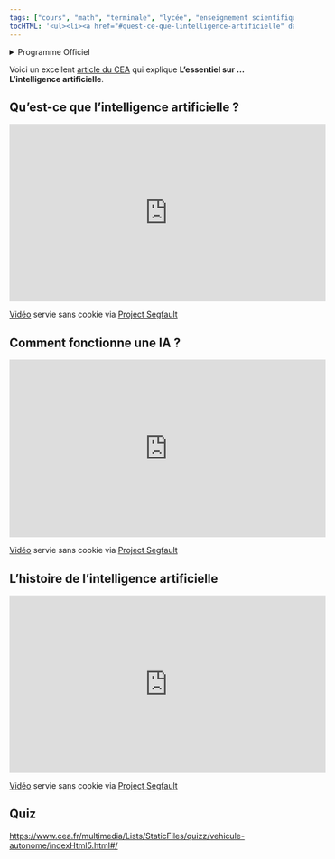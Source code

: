 ```yaml
---
tags: ["cours", "math", "terminale", "lycée", "enseignement scientifique"]
tocHTML: '<ul><li><a href="#quest-ce-que-lintelligence-artificielle" data-localhref="true">Qu’est-ce que l’intelligence artificielle ?</a></li><li><a href="#comment-fonctionne-une-ia" data-localhref="true">Comment fonctionne une IA ?</a></li><li><a href="#lhistoire-de-lintelligence-artificielle" data-localhref="true">L’histoire de l’intelligence artificielle</a></li><li><a href="#quiz" data-localhref="true">Quiz</a></li></ul>'
---
```






<details class="programme"><summary>Programme Officiel</summary>
<table class="table table-bordered table-hover">
<thead class="table-warning">
<tr class="header">
<th><div class="highlight"><pre><span></span>               **Savoirs**
</pre></div>
</th>
<th><div class="highlight"><pre><span></span>        **Savoir-faire**
</pre></div>
</th>
</tr>
</thead>
<tbody>
<tr class="odd">
<td>Jusqu’au début du XXe siècle, les machines traitant l’information sont limitées à une ou quelques tâches prédéterminées (tisser grâce à un ruban ou des cartes perforées, trier un jeu de carte perforées, séparer des cartes selon un critère, sommer des valeurs indiquées sur ces cartes, …). Turing a été le premier à proposer le concept de machine universelle qui a été matérialisé dix ans plus tard avec les premiers ordinateurs. Ceux-ci sont constitués a minima d’un processeur et d’une mémoire vive.</td>
<td><p>Analyser des documents historiques relatifs au traitement de l’information et à son automatisation.</p>
<p>Recenser les différentes situations de la vie courante où sont utilisés les ordinateurs, identifier lesquels sont programmables et par qui (thermostat d’ambiance, smartphone, box internet, ordinateur de bord d’une voiture…).</p></td>
</tr>
<tr class="even">
<td>Un ordinateur peut manipuler des données de natures diverses une fois qu’elles ont été numérisées : textes, images, sons. Les programmes sont également des données : ils peuvent être stockés, transportés, et traités par des ordinateurs. En particulier, un programme écrit dans un langage de programmation de haut niveau (Python, Scratch…) peut être traduit en instructions spécifiques à chaque type de processeur.</td>
<td><p>Savoir distinguer les fichiers exécutables des autres fichiers sous un système d’exploitation donné.</p>
<p>Connaître l’ordre de grandeur de la taille d’un fichier image, son, vidéo.</p>
<p>Savoir calculer la taille en octets d’une page de texte (en ASCII et non compressé).</p></td>
</tr>
<tr class="odd">
<td>Un programme peut comporter jusqu’à plusieurs centaines de millions de lignes de code, ce qui rend très probable la présence d’erreurs appelées bogues (ou bugs). Ces erreurs peuvent conduire un programme à avoir un comportement inattendu et entraîner des conséquences graves.</td>
<td><p>Étant donné un programme très simple, proposer des jeux de données d’entrée permettant d’en tester toutes les lignes.</p>
<p>Corriger un algorithme ou un programme bogué simple.</p></td>
</tr>
<tr class="even">
<td><p>Le terme « intelligence artificielle » (IA) recouvre un ensemble de théories et de techniques qui traite de problèmes dont la résolution fait appel à l’intelligence humaine.</p>
<p>L’apprentissage machine (ou « apprentissage automatique ») utilise des programmes capables de s’entraîner à partir de données. Il exploite des méthodes mathématiques qui, à partir du repérage de tendances (corrélations, similarités) sur de très grandes quantités de données (big data), permet de faire des prédictions ou de prendre des décisions sur d’autres données.</p>
<p>La qualité et la représentativité des données d’entraînement sont essentielles pour la qualité des résultats. Les biais dans les données peuvent se retrouver amplifiés dans les résultats.</p></td>
<td><p>Analyser des documents relatifs à une application de l’intelligence artificielle.</p>
<p>Utiliser une courbe de tendance (encore appelée courbe de régression) pour estimer une valeur inconnue à partir de données d’entraînement.</p>
<p>Analyser un exemple d’utilisation de l’intelligence artificielle : identifier la source des données utilisées et les corrélations exploitées.</p>
<p>Sur des exemples réels, reconnaître les possibles biais dans les données, les limites de la représentativité.</p>
<p>Expliquer pourquoi certains usages de l’IA peuvent poser des problèmes éthiques.</p></td>
</tr>
<tr class="odd">
<td>L’inférence bayésienne est une méthode de calcul de probabilités de causes à partir des probabilités de leurs effets. Elle est utilisée en apprentissage automatique pour modéliser des relations au sein de systèmes complexes, notamment en vue de prononcer un diagnostic (médical, industriel, détection de spam…). Cela permet de détecter une anomalie à partir d’un test imparfait.</td>
<td>À partir de données, par exemple issues d’un diagnostic médical fondé sur un test, produire un tableau de contingence afin de calculer des fréquences de faux positifs, faux négatifs, vrais positifs, vrais négatifs. En déduire le nombre de personnes malades suivant leur résultat au test.</td>
</tr>
</tbody>
</table>
<a class="lien-programme" href="../programme/">Lien vers le programme complet</a></details>

<p>Voici un excellent <a href="https://www.cea.fr/comprendre/Pages/nouvelles-technologies/essentiel-sur-intelligence-artificielle.aspx">article du CEA</a> qui explique <strong>L’essentiel sur … L’intelligence artificielle</strong>.</p>
<h2 id="quest-ce-que-lintelligence-artificielle" class="anchored">Qu’est-ce que l’intelligence artificielle ?</h2>
<p></p><div class="yt-embend"><div><iframe width="560" height="315" src="https://invidious.projectsegfau.lt/embed/iARAMmS_43Y" title="YouTube video player" frameborder="0" allow="accelerometer; autoplay; clipboard-write; encrypted-media; gyroscope; picture-in-picture" allowfullscreen=""></iframe><p><a href="https://www.youtube.com/watch?v=iARAMmS_43Y">Vidéo</a> servie sans cookie via <a href="https://projectsegfau.lt/">Project Segfault</a></p></div></div><p></p>
<h2 id="comment-fonctionne-une-ia" class="anchored">Comment fonctionne une IA ?</h2>
<p></p><div class="yt-embend"><div><iframe width="560" height="315" src="https://invidious.projectsegfau.lt/embed/hutQlyF750s" title="YouTube video player" frameborder="0" allow="accelerometer; autoplay; clipboard-write; encrypted-media; gyroscope; picture-in-picture" allowfullscreen=""></iframe><p><a href="https://www.youtube.com/watch?v=hutQlyF750s">Vidéo</a> servie sans cookie via <a href="https://projectsegfau.lt/">Project Segfault</a></p></div></div><p></p>
<h2 id="lhistoire-de-lintelligence-artificielle" class="anchored">L’histoire de l’intelligence artificielle</h2>
<p></p><div class="yt-embend"><div><iframe width="560" height="315" src="https://invidious.projectsegfau.lt/embed/qmwJx-r5vmw" title="YouTube video player" frameborder="0" allow="accelerometer; autoplay; clipboard-write; encrypted-media; gyroscope; picture-in-picture" allowfullscreen=""></iframe><p><a href="https://www.youtube.com/watch?v=qmwJx-r5vmw">Vidéo</a> servie sans cookie via <a href="https://projectsegfau.lt/">Project Segfault</a></p></div></div><p></p>
<h2 id="quiz" class="anchored">Quiz</h2>
<p><a href="https://www.cea.fr/multimedia/Lists/StaticFiles/quizz/vehicule-autonome/indexHtml5.html#/" class="uri">https://www.cea.fr/multimedia/Lists/StaticFiles/quizz/vehicule-autonome/indexHtml5.html#/</a></p>

